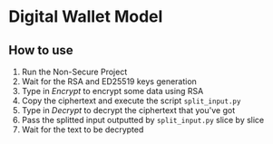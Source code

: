 # Digital Wallet Model

## How to use
1. Run the Non-Secure Project
2. Wait for the RSA and ED25519 keys generation
3. Type in *Encrypt* to encrypt some data using RSA
4. Copy the ciphertext and execute the script `split_input.py`
5. Type in *Decrypt* to decrypt the ciphertext that you've got
6. Pass the splitted input outputted by `split_input.py` slice by slice
7. Wait for the text to be decrypted